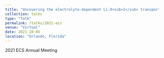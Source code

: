 ```yaml
---
title: "Uncovering the electrolyte-dependent Li-O<sub>2</sub> transport mechanism in Lithium-air Batteries"
collection: talks
type: "Talk"
permalink: /talks/2021-ecs
venue: "Virtual"
date: 2021-10-05
location: "Orlando, Florida"
---
```

2021 ECS Annual Meeting
